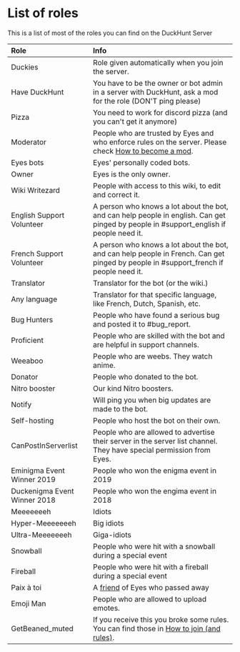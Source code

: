 # List of roles

This is a list of most of the roles you can find on the DuckHunt Server

| Role | Info |
| :--- | :--- |
| Duckies | Role given automatically when you join the server. |
| Have DuckHunt | You have to be the owner or bot admin in a server with DuckHunt, ask a mod for the role (DON'T ping please) |
| Pizza | You need to work for discord pizza \(and you can't get it anymore\) |
| Moderator | People who are trusted by Eyes and who enforce rules on the server. Please check [How to become a mod](how-to-become-a-mod.md).
| Eyes bots | Eyes' personally coded bots.
| Owner | Eyes is the only owner.
| Wiki Writezard | People with access to this wiki, to edit and correct it.
| English Support Volunteer | A person who knows a lot about the bot, and can help people in english. Can get pinged by people in #support\_english if people need it.
| French Support Volunteer | A person who knows a lot about the bot, and can help people in French. Can get pinged by people in #support\_french if people need it.
| Translator | Translator for the bot (or the wiki.)
| Any language | Translator for that specific language, like French, Dutch, Spanish, etc.
| Bug Hunters | People who have found a serious bug and posted it to #bug\_report.
| Proficient | People who are skilled with the bot and are helpful in support channels.
| Weeaboo | People who are weebs. They watch anime.
| Donator | People who donated to the bot.
| Nitro booster| Our kind Nitro boosters.
| Notify | Will ping you when big updates are made to the bot.
| Self-hosting | People who host the bot on their own.
| CanPostInServerlist | People who are allowed to advertise their server in the server list channel. They have special permission from Eyes.
| Eminigma Event Winner 2019 | People who won the enigma event in 2019
| Duckenigma Event Winner 2018 | People who won the engima event in 2018
| Meeeeeeeh | Idiots
| Hyper-Meeeeeeeh | Big idiots
| Ultra-Meeeeeeeh | Giga-idiots
| Snowball | People who were hit with a snowball during a special event
| Fireball | People who were hit with a fireball during a special event
| Paix à toi | A [friend](https://cdn.discordapp.com/attachments/446074570156539915/683886001973886984/20200301_215828.jpg) of Eyes who passed away
| Emoji Man | People who are allowed to upload emotes.
| GetBeaned\_muted | If you receive this you broke some rules. You can find those in [How to join \(and rules\)](how-to-join.md).

